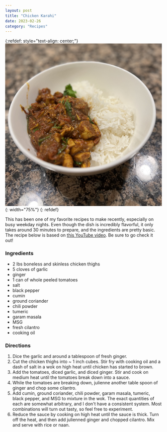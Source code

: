 ```yaml
---
layout: post
title: "Chicken Karahi"
date: 2023-02-26
category: "Recipes"
---
```


{:refdef: style="text-align: center;"}
![chicken karahi](/images/blog/chicken_karahi.JPG){: width="75%"}
{: refdef}

This has been one of my favorite recipes to make recently, especially on busy weekday nights. Even though the dish is incredibly flavorful, it only takes around 30 minutes to prepare, and the ingredients are pretty basic. The recipe below is based on [this YouTube video](https://youtu.be/4PMmH2-5wJM). Be sure to go check it out!

### Ingredients

* 2 lbs boneless and skinless chicken thighs
* 5 cloves of garlic
* ginger
* 1 can of whole peeled tomatoes
* salt
* black pepper
* cumin
* ground coriander
* chili powder
* tumeric
* garam masala
* MSG
* fresh cilantro
* cooking oil

### Directions

1. Dice the garlic and around a tablespoon of fresh ginger.
2. Cut the chicken thighs into ~ 1 inch cubes. Stir fry with cooking oil and a dash of salt in a wok on high heat until chicken has started to brown.
3. Add the tomatoes, diced garlic, and diced ginger. Stir and cook on medium heat until the tomatoes break down into a sauce.
4. While the tomatoes are breaking down, julienne another table spoon of ginger and chop some cilantro.
5. Add cumin, ground coriander, chili powder, garam masala, tumeric, black pepper, and MSG to mixture in the wok. The exact quantities of each are somewhat arbitrary, and I don't have a consistent system. Most combinations will turn out tasty, so feel free to experiment.
6. Reduce the sauce by cooking on high heat until the sauce is thick. Turn off the heat, and then add julienned ginger and chopped cilantro. Mix and serve with rice or naan.
 